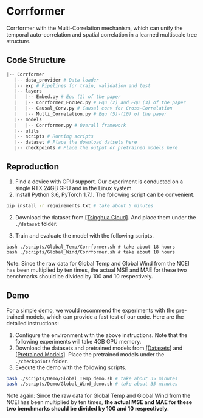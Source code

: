 # Corrformer

Corrformer with the Multi-Correlation mechanism, which can unify the temporal auto-correlation and spatial correlation in a learned multiscale tree structure.

## Code Structure

```python
|-- Corrformer
   |-- data_provider # Data loader
   |-- exp # Pipelines for train, validation and test
   |-- layers 
   |   |-- Embed.py # Equ (1) of the paper
   |   |-- Corrformer_EncDec.py # Equ (2) and Equ (3) of the paper
   |   |-- Causal_Conv.py # Causal conv for Cross-Correlation
   |   |-- Multi_Correlation.py # Equ (5)-(10) of the paper
   |-- models
   |   |-- Corrformer.py # Overall framework
   |-- utils
   |-- scripts # Running scripts
   |-- dataset # Place the download datsets here
   |-- checkpoints # Place the output or pretrained models here
```

## Reproduction

1. Find a device with GPU support. Our experiment is conducted on a single RTX 24GB GPU and in the Linux system.
2. Install Python 3.6, PyTorch 1.7.1. The following script can be convenient.

```bash
pip install -r requirements.txt # take about 5 minutes
```

2. Download the dataset from [[Tsinghua Cloud]](https://cloud.tsinghua.edu.cn/d/f5b13a194255457c9460/). And place them under the `./dataset` folder.

3. Train and evaluate the model with the following scripts.

```shell
bash ./scripts/Global_Temp/Corrformer.sh # take about 18 hours
bash ./scripts/Global_Wind/Corrformer.sh # take about 18 hours
```

Note: Since the raw data for Global Temp and Global Wind from the NCEI has been multiplied by ten times, the actual MSE and MAE for these two benchmarks should be divided by 100 and 10 respectively.

## Demo

For a simple demo, we would recommend the experiments with the pre-trained models, which can provide a fast test of our code. Here are the detailed instructions:

1. Configure the environment with the above instructions. Note that the following experiments will take 4GB GPU memory.
2. Download the datasets and pretrained models from [[Datasets]](https://cloud.tsinghua.edu.cn/d/f5b13a194255457c9460/) and [[Pretrained Models]](https://cloud.tsinghua.edu.cn/d/5986f3be94ff4f1c97e5/). Place the pretrained models under the `./checkpoints` folder.
3. Execute the demo with the following scripts.

```bash
bash ./scripts/Demo/Global_Temp_demo.sh # take about 35 minutes
bash ./scripts/Demo/Global_Wind_demo.sh # take about 35 minutes
```

Note again: Since the raw data for Global Temp and Global Wind from the NCEI has been multiplied by ten times, **the actual MSE and MAE for these two benchmarks should be divided by 100 and 10 respectively**.
